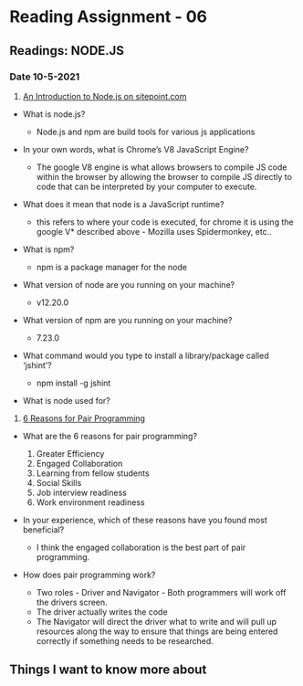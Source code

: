 # Reading Assignment - 06

## Readings: NODE.JS

### Date 10-5-2021

1. [An Introduction to Node.js on sitepoint.com](https://www.sitepoint.com/an-introduction-to-node-js/)

- What is node.js?
  - Node.js and npm are build tools for various js applications

- In your own words, what is Chrome’s V8 JavaScript Engine?
  - The google V8 engine is what allows browsers to compile JS code within the browser by allowing the browser to compile JS directly to code that can be interpreted by your computer to execute.

- What does it mean that node is a JavaScript runtime?
  - this refers to where your code is executed, for chrome it is using the google V* described above - Mozilla uses Spidermonkey, etc..

- What is npm?
  - npm is a package manager for the node

- What version of node are you running on your machine?
  - v12.20.0

- What version of npm are you running on your machine?
  - 7.23.0

- What command would you type to install a library/package called ‘jshint’?
  - npm install -g jshint

- What is node used for?

1. [6 Reasons for Pair Programming](https://www.codefellows.org/blog/6-reasons-for-pair-programming/)

- What are the 6 reasons for pair programming?
  1. Greater Efficiency
  2. Engaged Collaboration
  3. Learning from fellow students
  4. Social Skills
  5. Job interview readiness
  6. Work environment readiness

- In your experience, which of these reasons have you found most beneficial?
  - I think the engaged collaboration is the best part of pair programming.
- How does pair programming work?
  - Two roles - Driver and Navigator - Both programmers will work off the drivers screen.
  - The driver actually writes the code
  - The Navigator will direct the driver what to write and will pull up resources along the way to ensure that things are being entered correctly if something needs to be researched.


## Things I want to know more about
